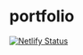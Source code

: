 # portfolio

[![Netlify Status](https://api.netlify.com/api/v1/badges/a0ff9827-edd4-43a4-9da9-2b632bda52b1/deploy-status)](https://app.netlify.com/sites/whimsical-mochi-80fa1e/deploys)
